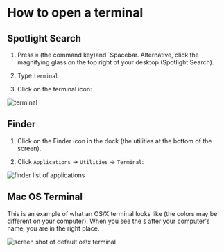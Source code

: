 # How to open a terminal

## Spotlight Search

1) Press `⌘` (the command key)and `Spacebar. Alternative, click the magnifying glass on the top right of your desktop (Spotlight Search).

2) Type `terminal`

3) Click on the terminal icon: 

![terminal](../images/osx/terminal/mac_search.png)

## Finder

1) Click on the Finder icon in the dock (the utilities at the bottom of the screen).

2) Click `Applications` -> `Utilities` -> `Terminal`:

![finder list of applications](../images/osx/terminal/mac_finder.png)

## Mac OS Terminal

This is an example of what an OS/X terminal looks like (the colors may be different on your computer). When you see the `$` after your computer's name, you are in the right place.

![screen shot of default os\x terminal](../images/osx/terminal/osx_terminal.png)
